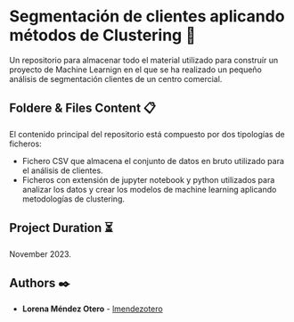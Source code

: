 # Segmentación de clientes aplicando métodos de Clustering  🚀

Un repositorio para almacenar todo el material utilizado para construír un proyecto de Machine Learnign en el que se ha realizado un pequeño análisis de segmentación clientes de un centro comercial.

## Foldere & Files Content 📋
El contenido principal del repositorio está compuesto por dos tipologías de ficheros:

- Fichero CSV que almacena el conjunto de datos en bruto utilizado para el análisis de clientes.
- Ficheros con extensión de jupyter notebook y python utilizados para analizar los datos y crear los modelos de machine learning aplicando metodologías de clustering.

## Project Duration ⏳
November 2023.

## Authors ✒️

* **Lorena Méndez Otero** - [lmendezotero](https://github.com/lmendezotero) 